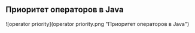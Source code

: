 ## Приоритет операторов в Java
![operator priority](operator priority.png "Приоритет операторов в Java")